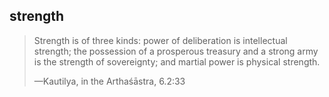 ## strength
> Strength is of three kinds: power of deliberation is intellectual strength; the possession of a prosperous treasury and a strong army is the strength of sovereignty; and martial power is physical strength.
> 
> —Kautilya, in the Arthaśāstra, 6.2:33